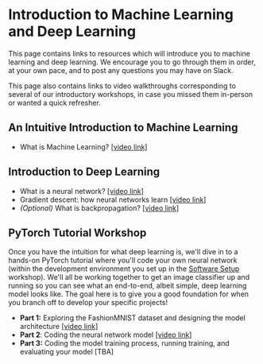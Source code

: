# Introduction to Machine Learning and Deep Learning

This page contains links to resources which will introduce you to machine learning and deep learning. We encourage you to go through them in order, at your own pace, and to post any questions you may have on Slack.

This page also contains links to video walkthroughs corresponding to several of our introductory workshops, in case you missed them in-person or wanted a quick refresher.

## An Intuitive Introduction to Machine Learning

- What is Machine Learning? [[video link]](https://www.youtube.com/watch?v=9gGnTQTYNaE)

## Introduction to Deep Learning
- What is a neural network? [[video link]](https://www.youtube.com/watch?v=aircAruvnKk)
- Gradient descent: how neural networks learn [[video link]](https://www.youtube.com/watch?v=IHZwWFHWa-w)
- _(Optional)_ What is backpropagation? [[video link]](https://www.youtube.com/watch?v=Ilg3gGewQ5U)

## PyTorch Tutorial Workshop
Once you have the intuition for what deep learning is, we'll dive in to a hands-on PyTorch tutorial where you'll code your own neural network (within the development environment you set up in the [Software Setup](https://github.com/Yale-Machine-Learning/Workshops#software-setup-) workshop). We'll all be working together to get an image classifier up and running so you can see what an end-to-end, albeit simple, deep learning model looks like. The goal here is to give you a good foundation for when you branch off to develop your specific projects!

- **Part 1:** Exploring the FashionMNIST dataset and designing the model architecture [[video link]](https://youtu.be/qMhEBPCQVUM)
- **Part 2**: Coding the neural network model [[video link]](https://youtu.be/EJcvY9BDIa8)
- **Part 3:** Coding the model training process, running training, and evaluating your model [TBA]
